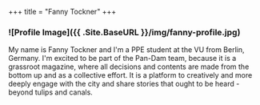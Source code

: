 +++
title = "Fanny Tockner"
+++

### ![Profile Image]({{ .Site.BaseURL }}/img/fanny-profile.jpg)
My name is Fanny Tockner and I'm a PPE student at the VU from Berlin, Germany. I'm excited to be part of the Pan-Dam team, because it is a grassroot magazine, where all decisions and contents are made from the bottom up and as a collective effort. It is a platform to creatively and more deeply engage with the city and share stories that ought to be heard - beyond tulips and canals.